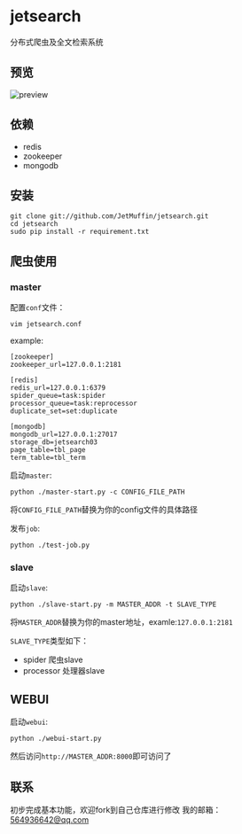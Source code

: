# jetsearch
分布式爬虫及全文检索系统

## 预览
![preview](http://i4.tietuku.com/790d9671b3018989.png)

## 依赖
* redis
* zookeeper
* mongodb

## 安装

```
git clone git://github.com/JetMuffin/jetsearch.git
cd jetsearch
sudo pip install -r requirement.txt
```

## 爬虫使用

### master

配置`conf`文件：

```
vim jetsearch.conf
```

example:
```
[zookeeper]
zookeeper_url=127.0.0.1:2181

[redis]
redis_url=127.0.0.1:6379
spider_queue=task:spider
processor_queue=task:reprocessor
duplicate_set=set:duplicate

[mongodb]
mongodb_url=127.0.0.1:27017
storage_db=jetsearch03
page_table=tbl_page
term_table=tbl_term
```

启动`master`:

```
python ./master-start.py -c CONFIG_FILE_PATH
```

将`CONFIG_FILE_PATH`替换为你的config文件的具体路径

发布`job`:

```
python ./test-job.py
```

### slave

启动`slave`:

```
python ./slave-start.py -m MASTER_ADDR -t SLAVE_TYPE
```

将`MASTER_ADDR`替换为你的master地址，examle:`127.0.0.1:2181`

`SLAVE_TYPE`类型如下：
  * spider 爬虫slave
  * processor 处理器slave
  
## WEBUI

启动`webui`:

```
python ./webui-start.py
```

然后访问`http://MASTER_ADDR:8000`即可访问了

## 联系
初步完成基本功能，欢迎fork到自己仓库进行修改
我的邮箱：[564936642@qq.com](mailto:564936642@qq.com)


